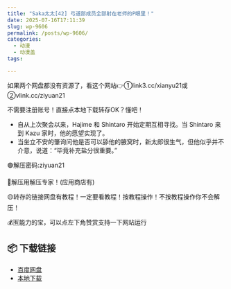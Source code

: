 ```yaml
---
title: "Saka太太[42] 弓道部成员全部射在老师的P眼里！"
date: 2025-07-16T17:11:39
slug: wp-9606
permalink: /posts/wp-9606/
categories:
  - 动漫
  - 动漫盖
tags:

---
```


如果两个网盘都没有资源了，看这个网站👉①link3.cc/xianyu21或②vlink.cc/ziyuan21

不需要注册账号！直接点本地下载转存OK？懂吧！

*   自从上次聚会以来，Hajime 和 Shintaro 开始定期互相寻找。当 Shintaro 来到 Kazu 家时，他的愿望实现了。
*   当坐立不安的肇询问他是否可以舔他的腋窝时，新太郎很生气，但他似乎并不介意，说道：“毕竟补充盐分很重要。”

🟢解压密码:ziyuan21

🔵解压用解压专家！(应用商店有)

🟡转存的链接网盘有教程！一定要看教程！按教程操作！不按教程操作你不会解压！

💰🈶能力的宝，可以点左下角赞赏支持一下网站运行

## 📦 下载链接
- [百度网盘](https://blziyuan21.com/pay-download/9606?key=82e9a64735&down_id=0)
- [本地下载](https://blziyuan21.com/pay-download/9606?key=82e9a64735&down_id=1)

